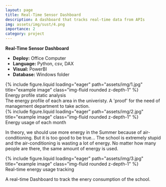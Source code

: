 ```yaml
---
layout: page
title: Real-Time Sensor Dashboard
description: A dashboard that tracks real-time data from APIs
img: assets/img/sust/4.png
importance: 2
category: project
---
```


**Real-Time Sensor Dashboard**

- **Deploy:** Office Computer
- **Language:** Python, csv, DAX
- **Visual:** PowerBI
- **Database:** Windows folder

<div class="row">
    <div class="col-sm mt-3 mt-md-0">
        {% include figure.liquid loading="eager" path="assets/img/1.jpg" title="example image" class="img-fluid rounded z-depth-1" %}
    </div>
</div>
<div class="caption">
    Energy profile static analysis
</div>
The energy profile of each area in the univeristy. A 'proof' for the need of management department to take action.

<div class="row">
    <div class="col-sm mt-3 mt-md-0">
        {% include figure.liquid loading="eager" path="assets/img/2.jpg" title="example image" class="img-fluid rounded z-depth-1" %}
    </div>
</div>
<div class="caption">
    Energy usage of each month
</div>

In theory, we should use more energy in the Summer because of air-conditioning. But it is too good to be true... The school is extremely stupid and the air-conditioning is wasting a lot of energy. No matter how many people are there, the same amount of energy is used.

<div class="row">
    <div class="col-sm mt-3 mt-md-0">
        {% include figure.liquid loading="eager" path="assets/img/3.jpg" title="example image" class="img-fluid rounded z-depth-1" %}
    </div>
</div>
<div class="caption">
    Real-time energy usage tracking
</div>

A real-time Dashboard to track the enery consumption of the school.